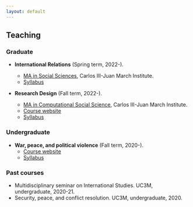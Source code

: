 ```yaml
---
layout: default
---
```


## Teaching

### Graduate

- **International Relations** (Spring term, 2022-).
  - [MA in Social Sciences](https://ic3jm.es/en/postgraduates/master-degree-social-sciences/), Carlos III-Juan March Institute.
  - [Syllabus](https://raw.githack.com/franvillamil/syllabi/master/current/syllabus_IR.pdf)

- **Research Design** (Fall term, 2022-).
  - [MA in Computational Social Science](https://ic3jm.es/en/postgraduates/master-in-computational-social-sciences/), Carlos III-Juan March Institute.
  - [Course website](https://franvillamil.github.io/res_design)
  - [Syllabus](https://raw.githack.com/franvillamil/syllabi/master/current/syllabus_research_design.pdf)

### Undergraduate

- **War, peace, and political violence** (Fall term, 2020-).
  - [Course website](https://franvillamil.github.io/wp_polvio)
  - [Syllabus](https://raw.githack.com/franvillamil/syllabi/master/current/syllabus_war_peace_political_violence.pdf)

### Past courses

- Multidisciplinary seminar on International Studies. UC3M, undergraduate, 2020-21.
- Security, peace, and conflict resolution. UC3M, undergraduate, 2020.
